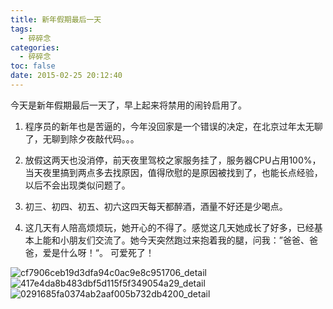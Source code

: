 ```yaml
---
title: 新年假期最后一天
tags:
  - 碎碎念
categories:
  - 碎碎念
toc: false
date: 2015-02-25 20:12:40
---
```


今天是新年假期最后一天了，早上起来将禁用的闹铃启用了。

1. 程序员的新年也是苦逼的，今年没回家是一个错误的决定，在北京过年太无聊了，无聊到除夕夜敲代码。。。

2. 放假这两天也没消停，前天夜里驾校之家服务挂了，服务器CPU占用100%，当天夜里搞到两点多去找原因，值得欣慰的是原因被找到了，也能长点经验，以后不会出现类似问题了。

3. 初三、初四、初五、初六这四天每天都醉酒，酒量不好还是少喝点。

4. 这几天有人陪高烦烦玩，她开心的不得了。感觉这几天她成长了好多，已经基本上能和小朋友们交流了。她今天突然跑过来抱着我的腿，问我：”爸爸、爸爸，爱是什么呀！“。 可爱死了！

![cf7906ceb19d3dfa94c0ac9e8c951706_detail](http://file.mspring.org/cf7906ceb19d3dfa94c0ac9e8c951706!detail)
![417e4da8b483dbf5d115f5f349054a29_detail](http://file.mspring.org/417e4da8b483dbf5d115f5f349054a29!detail)
![0291685fa0374ab2aaf005b732db4200_detail](http://file.mspring.org/0291685fa0374ab2aaf005b732db4200!detail)
